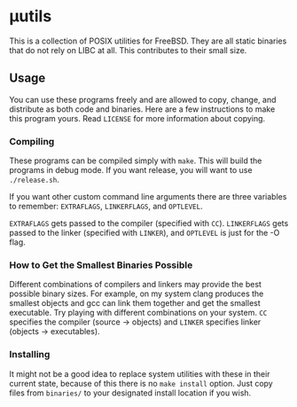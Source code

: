 # μutils

This is a collection of POSIX utilities for FreeBSD.
They are all static binaries that do not rely on LIBC at all.
This contributes to their small size.

## Usage
You can use these programs freely and are allowed to copy, change,
and distribute as both code and binaries. Here are a few instructions
to make this program yours.
Read `LICENSE` for more information about copying.

### Compiling
These programs can be compiled simply with `make`.
This will build the programs in debug mode.
If you want release, you will want to use `./release.sh`.

If you want other custom command line arguments there are three variables
to remember: `EXTRAFLAGS`, `LINKERFLAGS`, and `OPTLEVEL`.

`EXTRAFLAGS` gets passed to the compiler (specified with `CC`).
`LINKERFLAGS` gets passed to the linker (specified with `LINKER`),
and `OPTLEVEL` is just for the -O flag.

### How to Get the Smallest Binaries Possible
Different combinations of compilers and linkers may provide the best possible
binary sizes. For example, on my system clang produces the smallest objects
and gcc can link them together and get the smallest executable.
Try playing with different combinations on your system.
`CC` specifies the compiler (source -> objects) and `LINKER` specifies
linker (objects -> executables).

### Installing
It might not be a good idea to replace system utilities with these in their
current state, because of this there is no `make install` option.
Just copy files from `binaries/` to your designated install location if you wish.
